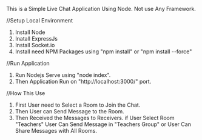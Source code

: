 This is a Simple Live Chat Application Using Node.
Not use Any Framework.

//Setup Local Environment
1. Install Node
2. Inatall ExpressJs
3. Install Socket.io
4. Install need NPM Packages using "npm install" or "npm install --force"

//Run Application
1. Run Nodejs Serve using "node index".
2. Then Application Run on "http://localhost:3000/" port.

//How This Use
1. First User need to Select a Room to Join the Chat.
2. Then User can Send Message to the Room.
3. Then Received the Messages to Receivers.
    if User Select Room "Teachers"
        User Can Send Message in "Teachers Group" or User Can Share Messages with All Rooms.